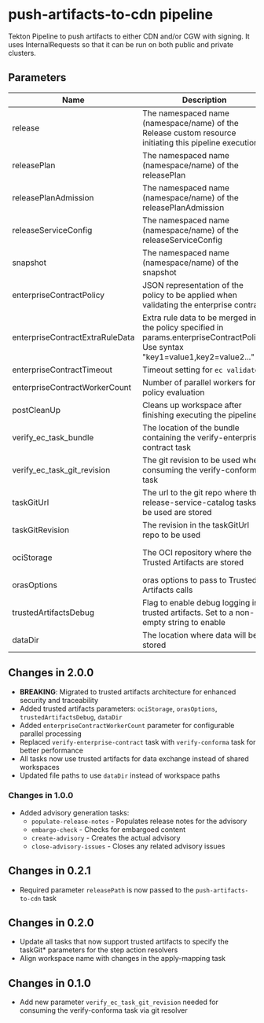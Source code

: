 # push-artifacts-to-cdn pipeline

Tekton Pipeline to push artifacts to either CDN and/or CGW with signing.
It uses InternalRequests so that it can be run on both public and private clusters.

## Parameters

| Name                            | Description                                                                                                                         | Optional | Default value                                             |
|---------------------------------|-------------------------------------------------------------------------------------------------------------------------------------|----------|-----------------------------------------------------------|
| release                         | The namespaced name (namespace/name) of the Release custom resource initiating this pipeline execution                              | No       | -                                                         |
| releasePlan                     | The namespaced name (namespace/name) of the releasePlan                                                                             | No       | -                                                         |
| releasePlanAdmission            | The namespaced name (namespace/name) of the releasePlanAdmission                                                                    | No       | -                                                         |
| releaseServiceConfig            | The namespaced name (namespace/name) of the releaseServiceConfig                                                                    | No       | -                                                         |
| snapshot                        | The namespaced name (namespace/name) of the snapshot                                                                                | No       | -                                                         |
| enterpriseContractPolicy        | JSON representation of the policy to be applied when validating the enterprise contract                                             | No       | -                                                         |
| enterpriseContractExtraRuleData | Extra rule data to be merged into the policy specified in params.enterpriseContractPolicy. Use syntax "key1=value1,key2=value2..."  | Yes      | pipeline_intention=release                                |
| enterpriseContractTimeout       | Timeout setting for `ec validate`                                                                                                   | Yes      | 10m0s                                                     |
| enterpriseContractWorkerCount   | Number of parallel workers for policy evaluation                                                                                    | Yes      | 4                                                         |
| postCleanUp                     | Cleans up workspace after finishing executing the pipeline                                                                          | Yes      | true                                                      |
| verify_ec_task_bundle           | The location of the bundle containing the verify-enterprise-contract task                                                           | No       | -                                                         |
| verify_ec_task_git_revision     | The git revision to be used when consuming the verify-conforma task                                                                 | No       | -                                                         |
| taskGitUrl                      | The url to the git repo where the release-service-catalog tasks to be used are stored                                               | Yes      | https://github.com/konflux-ci/release-service-catalog.git |
| taskGitRevision                 | The revision in the taskGitUrl repo to be used                                                                                      | No       | -                                                         |
| ociStorage                      | The OCI repository where the Trusted Artifacts are stored                                                                           | Yes      | quay.io/konflux-ci/release-service-trusted-artifacts     |
| orasOptions                     | oras options to pass to Trusted Artifacts calls                                                                                     | Yes      | ""                                                        |
| trustedArtifactsDebug           | Flag to enable debug logging in trusted artifacts. Set to a non-empty string to enable                                              | Yes      | ""                                                        |
| dataDir                         | The location where data will be stored                                                                                              | Yes      | /var/workdir/release                                      |

## Changes in 2.0.0
* **BREAKING**: Migrated to trusted artifacts architecture for enhanced security and traceability
* Added trusted artifacts parameters: `ociStorage`, `orasOptions`, `trustedArtifactsDebug`, `dataDir`
* Added `enterpriseContractWorkerCount` parameter for configurable parallel processing
* Replaced `verify-enterprise-contract` task with `verify-conforma` task for better performance
* All tasks now use trusted artifacts for data exchange instead of shared workspaces
* Updated file paths to use `dataDir` instead of workspace paths

### Changes in 1.0.0
* Added advisory generation tasks:
  - `populate-release-notes` - Populates release notes for the advisory
  - `embargo-check` - Checks for embargoed content
  - `create-advisory` - Creates the actual advisory
  - `close-advisory-issues` - Closes any related advisory issues

## Changes in 0.2.1
* Required parameter `releasePath` is now passed to the `push-artifacts-to-cdn` task

## Changes in 0.2.0
* Update all tasks that now support trusted artifacts to specify the taskGit* parameters for the step action resolvers
* Align workspace name with changes in the apply-mapping task

## Changes in 0.1.0
* Add new parameter `verify_ec_task_git_revision` needed for consuming the verify-conforma task
  via git resolver
